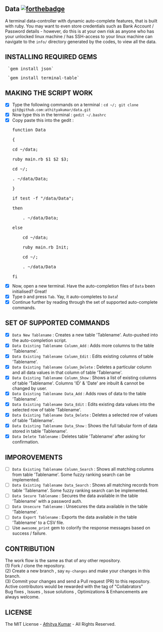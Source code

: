 Data [![forthebadge](http://forthebadge.com/images/badges/built-with-ruby.svg)](http://forthebadge.com)
----
A terminal data-controller with dynamic auto-complete features, that is built with ruby. You may want to even store credentials such as Bank Account / Password details - however, do this is at your own risk as anyone who has your unlocked linux machine / has SSH-access to your linux machine can navigate to the `info/` directory generated by the codes, to view all the data. 

INSTALLING REQUIRED GEMS
------------------------
<pre> `gem install json` </pre>
<pre> `gem install terminal-table` </pre>

MAKING THE SCRIPT WORK
----------------------
- [x] Type the following commands on a terminal : `cd ~/; git clone git@github.com:athityakumar/data.git`
- [x] Now type this in the terminal : `gedit ~/.bashrc`
- [x] Copy paste this into the gedit :  
  <pre>function Data 
  <br>{ 
  <br>cd ~/data; 
  <br>ruby main.rb $1 $2 $3;
  <br>cd ~/;
  <br>. ~/data/Data; 
  <br>}
  <br>if test -f "/data/Data"; 
  <br>then
  <br>    . ~/data/Data;
  <br>else
  <br>    cd ~/data;
  <br>    ruby main.rb Init;
  <br>    cd ~/;
  <br>    . ~/data/Data
  <br>fi
  </pre>
- [x] Now, open a new terminal. Have the auto-completion files of `Data` been initialised? Great!
- [x] Type `D` and press `Tab`. Yay, it auto-completes to `Data`!  
- [x] Continue further by reading through the set of supported auto-complete commands.

SET OF SUPPORTED COMMANDS
-------------------------

- [x] `Data New Tablename` : Creates a new table 'Tablename'. Auto-pushed into the auto-completion script.
- [x] `Data Existing Tablename Column_Add` : Adds more columns to the table 'Tablename'.
- [x] `Data Existing Tablename Column_Edit` : Edits existing columns of table 'Tablename'.
- [x] `Data Existing Tablename Column_Delete` : Deletes a particular column and all data values in that column of table 'Tablename'.
- [x] `Data Existing Tablename Column_Show` : Shows a list of existing columns of table 'Tablename'. Columns 'ID' & 'Date' are inbuilt & cannot be changed by user.
- [x] `Data Existing Tablename Data_Add` : Adds rows of data to the table 'Tablename'.
- [x] `Data Existing Tablename Data_Edit` : Edits existing data values into the selected row of table 'Tablename'.
- [x] `Data Existing Tablename Data_Delete` : Deletes a selected row of values of table 'Tablename'. 
- [x] `Data Existing Tablename Data_Show` : Shows the full tabular form of data stored in table 'Tablename'.
- [x] `Data Delete Tablename` : Deletes table 'Tablename' after asking for confirmation.

IMPOROVEMENTS
-------------

- [ ] `Data Existing Tablename Column_Search` : Shows all matching columns from table 'Tablename'. Some fuzzy ranking search can be implemented.  
- [ ] `Data Existing Tablename Data_Search` : Shows all matching records from table 'Tablename'. Some fuzzy ranking search can be implemented.
- [ ] `Data Secure Tablename` : Secures the data available in the table 'Tablename' with a password auth.
- [ ] `Data Unsecure Tablename` : Unsecures the data available in the table 'Tablename'.
- [ ] `Data Export Tablename` : Exports the data available in the table 'Tablename' to a CSV file.
- [ ] Use `awesome_print` gem to colorify the response messages based on success / failure.

CONTRIBUTION
------------
The work flow is the same as that of any other repository. 
<br> (1) Fork / clone the repository.
<br> (2) Create a new branch , say `my-changes` and make your changes in this branch.
<br> (3) Commit your changes and send a Pull request (PR) to this repository.
<br> Active contributors would be rewarded with the tag of "Collabrators"
<br> Bug fixes , Issues , Issue solutions , Optimizations & Enhancements are always welcome.

LICENSE
-------
The MIT License - [Athitya Kumar](http://github.com/athityakumar) - All Rights Reserved.

